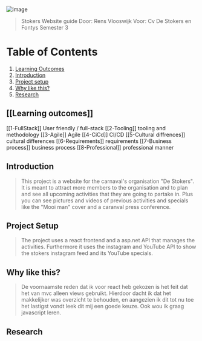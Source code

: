 ![image](https://user-images.githubusercontent.com/73878099/172373718-1e27b565-88ea-44ab-bbdc-255b3256cc2f.png)

>Stokers Website guide
Door: Rens Vlooswijk
Voor: Cv De Stokers en Fontys Semester 3

# Table of Contents
1. [Learning Outcomes](#learning-outcomes)
2. [Introduction](#Introduction)
3. [Project setup](#project-setup)
4. [Why like this?](#why-like-this?)
5. [Research](#)

## [[Learning outcomes]]
[[1-FullStack]] User friendly / full-stack
[[2-Tooling]] tooling and methodology
[[3-Agile]] Agile
[[4-CiCd]] CI/CD
[[5-Cultural diffrences]] cultural differences
[[6-Requirements]] requirements 
[[7-Business process]] business process
[[8-Professional]] professional manner

## Introduction
>This project is a website for the carnaval's organisation "De Stokers".
>It is meant to attract more members to the organisation and to plan and see all upcoming activities that they are going to partake in. Plus you can see pictures and videos of previous activities and specials like the "Mooi man" cover and a caranval press conference.

## Project Setup
>The project uses a react frontend and a asp.net API that manages the activities.
>Furthermore it uses the instagram and YouTube API to show the stokers instagram feed and its YouTube specials.

## Why like this?
>De voornaamste reden dat ik voor react heb gekozen is het feit dat het van mvc alleen views gebruikt. Hierdoor dacht ik dat het makkelijker was overzicht te behouden, en aangezien ik dit tot nu toe het lastigst vondt leek dit mij een goede keuze. Ook wou ik graag javascript leren.

## Research
>

